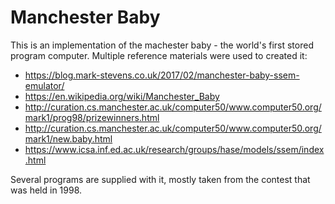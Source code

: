 # Manchester Baby

This is an implementation of the machester baby - the world's first stored
program computer. Multiple reference materials were used to created it:

* https://blog.mark-stevens.co.uk/2017/02/manchester-baby-ssem-emulator/
* https://en.wikipedia.org/wiki/Manchester_Baby
* http://curation.cs.manchester.ac.uk/computer50/www.computer50.org/mark1/prog98/prizewinners.html
* http://curation.cs.manchester.ac.uk/computer50/www.computer50.org/mark1/new.baby.html
* https://www.icsa.inf.ed.ac.uk/research/groups/hase/models/ssem/index.html

Several programs are supplied with it, mostly taken from the contest that was
held in 1998.
